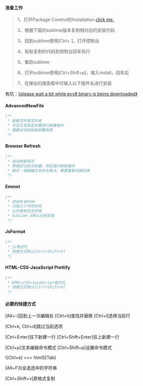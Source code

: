 #### 准备工作
> 1、打开Package Comtrol的Installation [click me.](https://packagecontrol.io/installation)
> 
> 2、根据下载的sublime版本复制相对应的安装代码
>
> 3、回到sublime使用[Ctrl+`]，打开控制台
>
> 4、粘贴复制的代码到控制台回车执行
>
> 5、重启sublime
>
> 6、打开sublime使用[Ctrl+Shift+p]，输入install，回车后
>
> 7、在弹出的搜索框中可输入以下插件名进行安装

  有坑：[《please wait a bit while pyv8 binary is being downloaded》](https://github.com/emmetio/pyv8-binaries#readme)


#### AdvancedNewFile
```js
/**
 * 新建文件或文件夹
 * 可定位至指定位置进行新建操作
 * 需要对项目层级部署熟悉
 */
```

#### Browser Refresh 
```js
/** 
 * 自动刷新网页
 * 原理定位到浏览器，然后进行刷新操作
 * 缺点：编辑器文本失去焦点，需要重新切换回来
 */
```

#### Emmet
```js
/** 
 * 自动补全html
 * 只用几个字符符号
 * 让你爽到无法呼吸
 * Sublime 3默认已经安装
 */
```

#### JsFormat
```js
/**
 * js格式化
 * 快捷方式默认[Ctrl+Shift+F]
 */
```

#### HTML-CSS-JavaScript Prettify
```js
/**
 * HTML+CSS+JavaScript格式化
 * 快捷方式默认[Ctrl+Shift+H]
 */
```

#### 必要的快捷方式

[Alt+-]回到上一次编辑处
[Ctrl+h]查找并替换
[Ctrl+l]选择当前行

[Ctrl+k, Ctrl+d]跳过当前选项

[Ctrl+Enter]往下新建一行
[Ctrl+Shift+Enter]往上新建一行

[Ctrl+p]文本编辑命令模式
[Ctrl+Shift+p]设置命令模式

![Ctrl+e] === html5[Tab]

[Alt+F3]全选选中的字符串

[Ctrl+Shift+v]原格式复制
